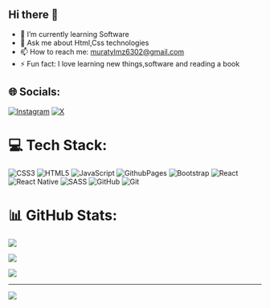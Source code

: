 ## Hi there 👋
- 🌱 I’m currently learning Software
- 💬 Ask me about Html,Css technologies
- 📫 How to reach me: muratylmz6302@gmail.com
- ⚡ Fun fact: I love learning new things,software and reading a book
  
## 🌐 Socials:
[![Instagram](https://img.shields.io/badge/Instagram-%23E4405F.svg?logo=Instagram&logoColor=white)](https://instagram.com/muratylmz0227) [![X](https://img.shields.io/badge/X-black.svg?logo=X&logoColor=white)](https://x.com/YİLMAZMURAT02) 

# 💻 Tech Stack:
![CSS3](https://img.shields.io/badge/css3-%231572B6.svg?style=plastic&logo=css3&logoColor=white) ![HTML5](https://img.shields.io/badge/html5-%23E34F26.svg?style=plastic&logo=html5&logoColor=white) ![JavaScript](https://img.shields.io/badge/javascript-%23323330.svg?style=plastic&logo=javascript&logoColor=%23F7DF1E) ![GithubPages](https://img.shields.io/badge/github%20pages-121013?style=plastic&logo=github&logoColor=white) ![Bootstrap](https://img.shields.io/badge/bootstrap-%238511FA.svg?style=plastic&logo=bootstrap&logoColor=white) ![React](https://img.shields.io/badge/react-%2320232a.svg?style=plastic&logo=react&logoColor=%2361DAFB) ![React Native](https://img.shields.io/badge/react_native-%2320232a.svg?style=plastic&logo=react&logoColor=%2361DAFB) ![SASS](https://img.shields.io/badge/SASS-hotpink.svg?style=plastic&logo=SASS&logoColor=white) ![GitHub](https://img.shields.io/badge/github-%23121011.svg?style=plastic&logo=github&logoColor=white) ![Git](https://img.shields.io/badge/git-%23F05033.svg?style=plastic&logo=git&logoColor=white)
# 📊 GitHub Stats:

![](https://github-readme-stats.vercel.app/api/top-langs/?username=Mrttyilmaz02&theme=dark&hide_border=false&include_all_commits=false&count_private=false&layout=compact)

![](https://github-readme-stats.vercel.app/api?username=Mrttyilmaz02&theme=dark&hide_border=false&include_all_commits=false&count_private=false)<br/> 

![](https://github-readme-streak-stats.herokuapp.com/?user=Mrttyilmaz02&theme=dark&hide_border=false)<br/>



---
[![](https://visitcount.itsvg.in/api?id=Mrttyilmaz02&icon=5&color=9)](https://visitcount.itsvg.in)

<!-- Proudly created with GPRM ( https://gprm.itsvg.in ) -->
